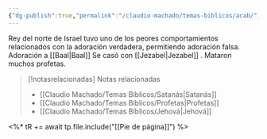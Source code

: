 ```yaml
---
{"dg-publish":true,"permalink":"/claudio-machado/temas-biblicos/acab/","title":"Acab"}
---
```


Rey del norte de Israel tuvo uno de los peores comportamientos relacionados con la adoración verdadera, permitiendo adoración falsa. Adoración a [[Baal\|Baal]] 
Se casó con [[Jezabel\|Jezabel]] .
Mataron muchos profetas.


> [!notasrelacionadas] Notas relacionadas
> - [[Claudio Machado/Temas Bíblicos/Satanás\|Satanás]]
> - [[Claudio Machado/Temas Bíblicos/Profetas\|Profetas]]
> - [[Claudio Machado/Temas Bíblicos/Jehová\|Jehová]]

<%* tR += await tp.file.include("[[Pie de página]]") %>
